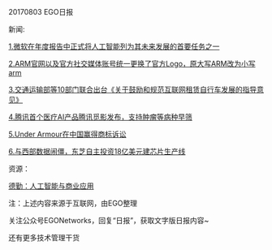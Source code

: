 20170803 EGO日报

新闻:

[1.微软在年度报告中正式将人工智能列为其未来发展的首要任务之一](http://tech.163.com/17/0803/15/CQU3D5Q100097U7R.html)

[2.ARM官网以及官方社交媒体账号统一更换了官方Logo，原大写ARM改为小写arm](http://tech.163.com/17/0803/10/CQTHIOAU00097U85.html)

[3.交通运输部等10部门联合出台《关于鼓励和规范互联网租赁自行车发展的指导意见》](http://tech.qq.com/a/20170803/009160.htm)

[4.腾讯首个医疗AI产品腾讯觅影发布，支持肿瘤等病种早筛](http://36kr.com/p/5086426.html?ktm_source=feed)

[5.Under Armour在中国赢得商标诉讼](http://www.jiemian.com/article/1521308.html)

[6.与西部数据闹僵，东芝自主投资18亿美元建芯片生产线](http://www.cnbeta.com/articles/tech/637937.htm)

资源：

[德勤：人工智能与商业应用](https://www2.deloitte.com/cn/zh/pages/technology/articles/ai-and-you.html)

注：上述内容来源于互联网，由EGO整理

关注公众号EGONetworks，回复“日报”，获取文字版日报内容~

还有更多技术管理干货
